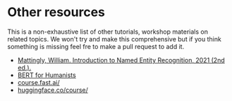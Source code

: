 # Other resources

This is a non-exhaustive list of other tutorials, workshop materials on related topics. We won't try and make this comprehensive but if you think something is missing feel fre to make a pull request to add it.

- [Mattingly, William. Introduction to Named Entity Recognition, 2021 (2nd ed.).](http://ner.pythonhumanities.com/intro.html)
- [BERT for Humanists](https://melaniewalsh.github.io/BERT-for-Humanists/tutorials/)
- [course.fast.ai/](https://course.fast.ai/)
- [huggingface.co/course/](https://huggingface.co/course/)
